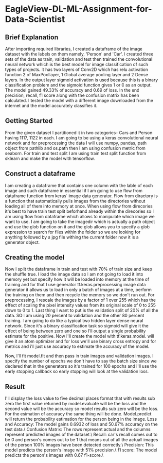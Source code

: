 # EagleView-DL-ML-Assignment-for-Data-Scientist
## Brief Explanation
After importing required libraries, I created a dataframe of the image dataset with the labels on them namely, 'Person' and 'Car'. I created three sets of the data as train, validation and test then trained the convolutional neural network which is the best model for image classification of such types of projects. It has two layers of Conv2D which has relu activation function 2 of MaxPoollayer, 1 Global average pooling layer and 2 Dense layers. In the output layer sigmoid activation is used because this is a binary classification problem and the sigmoid function gives 1 or 0 as an output. The model gained 49.33% of accuracy and 0.69 of loss. In the end precision, recall, f1 score along with the confusion matrix has been calculated. I tested the model with a different image downloaded from the internet and the model accurately classifies it.

## Getting Started
From the given dataset I partitioned it in two categories- Cars and Person having 1117, 1122 in each. I am going to be using a keras convolutional neural network and for preprocessing the data I will use numpy, pandas, path object from pathlib and os.path then I am using confusion metric from seaborn. For train and test split I am using train test split function from sklearn and make the model with tensorflow.

## Construct a dataframe
I am creating a dataframe that contains one column with the lable of each image and such dataframe in essential if I am going to use flow from dataframe function from keras' image data generator. Flow from diractory is a function that automatically pulls images from the directories without loading all of them into memory at once. When using flow from direcories it's best to have train test split beforhand already within the direcories so I am using flow from dataframe which allows to manipulate which image we want to use. I am going to take the imagedir which is actually a path object and use the glob function on it and the glob allows you to specify a glob expression to search for files within the folder so we are looking for anything followed by a jpg file withing the current folder now it is a generator object.

## Creating the model
Now I split the dataframe in train and test with 70% of train size and keep the shuffle true. I load the image data so I am not going to load it into memory yet but specify how it will be loaded into memory at the time of training and for that I use generator tf.keras.preprocessing image data generator it allows us to load in only a batch of images at a time, perform the training on them and then recycle the memory so we don't run out. For preprocessing, I rescale the images by a factor of 1 over 255 which has the effect of scaling the pixel intensity values from its original scale of 0 to 255 down to 0 to 1. Last thing I want to put is the validation split of 20% of all the data. SO I am using 20 percent to validation and the other 80 percent training. 
I am going to do like a typical two hidden layer dense neural network. Since it's a binary classification task so sigmoid will give it the effect of being between zero and one so I'll output a single probability estimate for the positive. Now I'll create the model with tf.keras.model. will give it an atom optimizer and for loss we'll use binary cross entropy and for metrics and i'll just use accuracy to estimate the accuracy of the model. 

Now, I'll fit model.fit and then pass in train images and validation images. I specify the number of epochs we don't have to say the batch size since we declared that in the generators so it's trained for 100 epochs and i'll use the early stopping callback so early stopping will look at the validation loss.

## Result
I'll display the loss value to five decimal places format that with results sub zero the first value returned by model.evaluate will be the loss and the second value will be the accuracy so model results sub zero will be the loss. For the esimation of accuracy the same thing will be done. Model.predict will return the probability estimation for the person being in the image.  Loss and Accuracy: The model gains 0.6932 of loss and 50.67% accuracy on the test data.\\
Confusion Matrix: The rows represent actual and the columns represent predicted images of the dataset.\\
Recall: car's recall comes out to be 0 and person's comes out to be 1 that means out of all the actuall images of the person 100% images have been detected correctly.\\
Precision: This model predicts the person's image with 51% precision.\\
f1 score: The model predicts the person's images with 0.67 f1-score.\\
